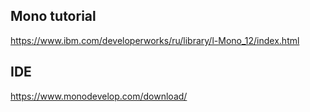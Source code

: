 ## Mono tutorial

<https://www.ibm.com/developerworks/ru/library/l-Mono_12/index.html>

## IDE

<https://www.monodevelop.com/download/>